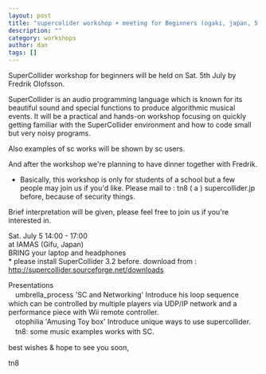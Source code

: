 ```yaml
---
layout: post
title: "supercolider workshop + meeting for Beginners (ogaki, japan, 5 july '08)"
description: ""
category: workshops
author: dan
tags: []
---
```

SuperCollider workshop for beginners will be held on Sat. 5th July by Fredrik Olofsson.

SuperCollider is an audio programming language which is known for its beautiful sound and special functions to produce algorithmic musical events.
It will be a practical and hands-on workshop focusing on quickly getting familiar with the SuperCollider environment and how to code small but very noisy programs.

Also examples of sc works will be shown  by sc users.

And after the workshop we're planning to have dinner together with Fredrik.

* Basically, this workshop is only for students of a school but a few people may join us if you'd like. Please mail to : tn8 ( a ) supercollider.jp before, because of security things.

Brief interpretation will be given, please feel free to join us if you're interested in.

<p>Sat. July 5 14:00 - 17:00<br />
at IAMAS (Gifu, Japan)<br />
BRING your laptop and headphones<br />
* please install SuperCollider 3.2 before. download from :<br />
<a href="http://supercollider.sourceforge.net/downloads" target="_blank">http://supercollider.sourceforge.net/downloads</a></p>

<p>Presentations<br />
　umbrella_process 'SC and Networking' Introduce his loop sequence which can be controlled by multiple players via UDP/IP network and a performance piece with Wii remote controller.<br />
　otophilia 'Amusing Toy box' Introduce unique ways to use supercollider.<br />
　tn8: some music examples works with SC.</p>

best wishes & hope to see you soon,

tn8
